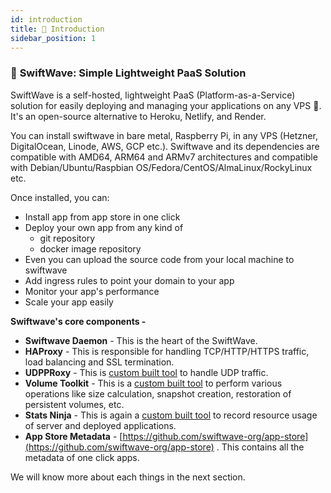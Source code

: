 ```yaml
---
id: introduction
title: 🌟 Introduction
sidebar_position: 1
---
```


### 🌊 **SwiftWave: Simple Lightweight PaaS Solution**

SwiftWave is a self-hosted, lightweight PaaS (Platform-as-a-Service) solution for easily deploying and managing your applications on any VPS 🚀. It's an open-source alternative to Heroku, Netlify, and Render. 

You can install swiftwave in bare metal, Raspberry Pi, in any VPS (Hetzner, DigitalOcean, Linode, AWS, GCP etc.). Swiftwave and its dependencies are compatible with AMD64, ARM64 and ARMv7 architectures and compatible with Debian/Ubuntu/Raspbian OS/Fedora/CentOS/AlmaLinux/RockyLinux etc.


Once installed, you can:
- Install app from app store in one click
- Deploy your own app from any kind of 
  - git repository
  - docker image repository
- Even you can upload the source code from your local machine to swiftwave
- Add ingress rules to point your domain to your app
- Monitor your app's performance
- Scale your app easily

**Swiftwave's core components -**

- **Swiftwave Daemon** - This is the heart of the SwiftWave.
- **HAProxy** - This is responsible for handling TCP/HTTP/HTTPS traffic, load balancing and SSL termination.
- **UDPPRoxy** - This is [custom built tool](https://github.com/swiftwave-org/udpproxy) to handle UDP traffic.
- **Volume Toolkit** - This is a [custom built tool](https://github.com/swiftwave-org/volume-toolkit) to perform various operations like size calculation, snapshot creation, restoration of persistent volumes, etc.
- **Stats Ninja** - This is again a [custom built tool](https://github.com/swiftwave-org/stats-ninja) to record resource usage of server and deployed applications.
- **App Store Metadata** - [https://github.com/swiftwave-org/app-store](https://github.com/swiftwave-org/app-store) . This contains all the metadata of one click apps.

We will know more about each things in the next section.
